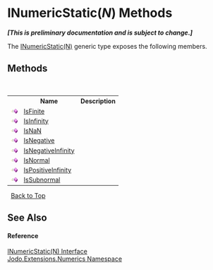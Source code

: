 # INumericStatic(*N*) Methods
 _**\[This is preliminary documentation and is subject to change.\]**_

The <a href="T_Jodo_Extensions_Numerics_INumericStatic_1">INumericStatic(N)</a> generic type exposes the following members.


## Methods
&nbsp;<table><tr><th></th><th>Name</th><th>Description</th></tr><tr><td>![Public method](media/pubmethod.gif "Public method")</td><td><a href="M_Jodo_Extensions_Numerics_INumericStatic_1_IsFinite">IsFinite</a></td><td /></tr><tr><td>![Public method](media/pubmethod.gif "Public method")</td><td><a href="M_Jodo_Extensions_Numerics_INumericStatic_1_IsInfinity">IsInfinity</a></td><td /></tr><tr><td>![Public method](media/pubmethod.gif "Public method")</td><td><a href="M_Jodo_Extensions_Numerics_INumericStatic_1_IsNaN">IsNaN</a></td><td /></tr><tr><td>![Public method](media/pubmethod.gif "Public method")</td><td><a href="M_Jodo_Extensions_Numerics_INumericStatic_1_IsNegative">IsNegative</a></td><td /></tr><tr><td>![Public method](media/pubmethod.gif "Public method")</td><td><a href="M_Jodo_Extensions_Numerics_INumericStatic_1_IsNegativeInfinity">IsNegativeInfinity</a></td><td /></tr><tr><td>![Public method](media/pubmethod.gif "Public method")</td><td><a href="M_Jodo_Extensions_Numerics_INumericStatic_1_IsNormal">IsNormal</a></td><td /></tr><tr><td>![Public method](media/pubmethod.gif "Public method")</td><td><a href="M_Jodo_Extensions_Numerics_INumericStatic_1_IsPositiveInfinity">IsPositiveInfinity</a></td><td /></tr><tr><td>![Public method](media/pubmethod.gif "Public method")</td><td><a href="M_Jodo_Extensions_Numerics_INumericStatic_1_IsSubnormal">IsSubnormal</a></td><td /></tr></table>&nbsp;
<a href="#inumericstatic(*n*)-methods">Back to Top</a>

## See Also


#### Reference
<a href="T_Jodo_Extensions_Numerics_INumericStatic_1">INumericStatic(N) Interface</a><br /><a href="N_Jodo_Extensions_Numerics">Jodo.Extensions.Numerics Namespace</a><br />